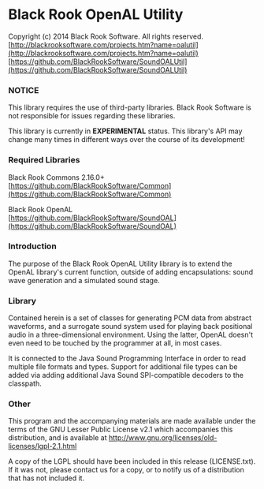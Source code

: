 # Black Rook OpenAL Utility

Copyright (c) 2014 Black Rook Software. All rights reserved.  
[http://blackrooksoftware.com/projects.htm?name=oalutil](http://blackrooksoftware.com/projects.htm?name=oalutil)  
[https://github.com/BlackRookSoftware/SoundOALUtil](https://github.com/BlackRookSoftware/SoundOALUtil)

### NOTICE

This library requires the use of third-party libraries. Black Rook Software 
is not responsible for issues regarding these libraries.

This library is currently in **EXPERIMENTAL** status. This library's API
may change many times in different ways over the course of its development!

### Required Libraries

Black Rook Commons 2.16.0+  
[https://github.com/BlackRookSoftware/Common](https://github.com/BlackRookSoftware/Common)

Black Rook OpenAL  
[https://github.com/BlackRookSoftware/SoundOAL](https://github.com/BlackRookSoftware/SoundOAL)

### Introduction

The purpose of the Black Rook OpenAL Utility library is to extend the OpenAL
library's current function, outside of adding encapsulations: sound wave
generation and a simulated sound stage.

### Library

Contained herein is a set of classes for generating PCM data from abstract
waveforms, and a surrogate sound system used for playing back positional audio
in a three-dimensional environment. Using the latter, OpenAL doesn't even need to
be touched by the programmer at all, in most cases.

It is connected to the Java Sound Programming Interface in order to read 
multiple file formats and types. Support for additional file types can be 
added via adding additional Java Sound SPI-compatible decoders to the classpath.

### Other

This program and the accompanying materials are made available under the terms
of the GNU Lesser Public License v2.1 which accompanies this distribution, 
and is available at http://www.gnu.org/licenses/old-licenses/lgpl-2.1.html

A copy of the LGPL should have been included in this release (LICENSE.txt).
If it was not, please contact us for a copy, or to notify us of a distribution
that has not included it. 
